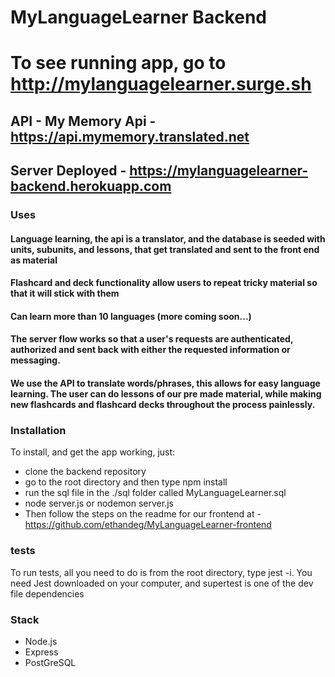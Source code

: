 # MyLanguageLearner Backend

# To see running app, go to http://mylanguagelearner.surge.sh

## API - My Memory Api - https://api.mymemory.translated.net

## Server Deployed - https://mylanguagelearner-backend.herokuapp.com

### Uses

#### Language learning, the api is a translator, and the database is seeded with units, subunits, and lessons, that get translated and sent to the front end as material

#### Flashcard and deck functionality allow users to repeat tricky material so that it will stick with them

#### Can learn more than 10 languages (more coming soon...)

#### The server flow works so that a user's requests are authenticated, authorized and sent back with either the requested information or messaging.

#### We use the API to translate words/phrases, this allows for easy language learning. The user can do lessons of our pre made material, while making new flashcards and flashcard decks throughout the process painlessly.

### Installation
To install, and get the app working, just:
* clone the backend repository
* go to the root directory and then type npm install
* run the sql file in the ./sql folder called MyLanguageLearner.sql
* node server.js or nodemon server.js
* Then follow the steps on the readme for our frontend at - https://github.com/ethandeg/MyLanguageLearner-frontend


### tests
To run tests, all you need to do is from the root directory, type jest -i. 
You need Jest downloaded on your computer, and supertest is one of the dev file dependencies




### Stack
* Node.js
* Express
* PostGreSQL
